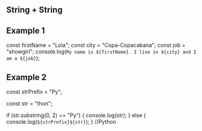 ## String + String 
## Example 1 
const firstName = "Lola";
const city = "Copa-Copacabana";
const job = "showgirl";
console.log(`My name is ${firstName}. I live in ${city} and I am a ${job}`);

## Example 2 
const strPrefix = "Py";

const str = "thon";

if (str.substring(0, 2) == "Py") {
    console.log(str);
} else {
    console.log(`${strPrefix}${str}`);
}
//Python
